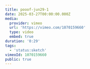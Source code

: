 ```yaml
---
title: pooof-jun29-1
date: 2025-03-27T00:00:00.000Z
media:
  provider: vimeo
  url: 'https://vimeo.com/1070159660'
  type: video
  embed: true
duration: '0:29'
tags:
  - 'status:sketch'
vimeoId: 1070159660
public: true
---
```

<!-- Vimeo video: pooof-jun29-1 -->
<!-- Duration: 0:29 -->
<!-- Created: 2025-03-27 -->

<ClientOnly>
  <WorkbookViewer />
</ClientOnly>

<script setup>
import WorkbookViewer from "../../.vitepress/theme/components/workbook/WorkbookViewer.vue";
</script>
